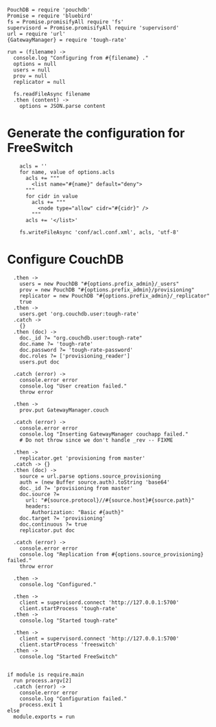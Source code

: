     PouchDB = require 'pouchdb'
    Promise = require 'bluebird'
    fs = Promise.promisifyAll require 'fs'
    supervisord = Promise.promisifyAll require 'supervisord'
    url = require 'url'
    {GatewayManager} = require 'tough-rate'

    run = (filename) ->
      console.log "Configuring from #{filename} ."
      options = null
      users = null
      prov = null
      replicator = null

      fs.readFileAsync filename
      .then (content) ->
        options = JSON.parse content

Generate the configuration for FreeSwitch
=========================================

        acls = ''
        for name, value of options.acls
          acls += """
            <list name="#{name}" default="deny">
          """
          for cidr in value
            acls += """
              <node type="allow" cidr="#{cidr}" />
            """
          acls += '</list>'

        fs.writeFileAsync 'conf/acl.conf.xml', acls, 'utf-8'

Configure CouchDB
=================

      .then ->
        users = new PouchDB "#{options.prefix_admin}/_users"
        prov = new PouchDB "#{options.prefix_admin}/provisioning"
        replicator = new PouchDB "#{options.prefix_admin}/_replicator"
        true
      .then ->
        users.get 'org.couchdb.user:tough-rate'
      .catch ->
        {}
      .then (doc) ->
        doc._id ?= "org.couchdb.user:tough-rate"
        doc.name ?= 'tough-rate'
        doc.password ?= 'tough-rate-password'
        doc.roles ?= ['provisioning_reader']
        users.put doc

      .catch (error) ->
        console.error error
        console.log "User creation failed."
        throw error

      .then ->
        prov.put GatewayManager.couch

      .catch (error) ->
        console.error error
        console.log "Inserting GatewayManager couchapp failed."
        # Do not throw since we don't handle _rev -- FIXME

      .then ->
        replicator.get 'provisioning from master'
      .catch -> {}
      .then (doc) ->
        source = url.parse options.source_provisioning
        auth = (new Buffer source.auth).toString 'base64'
        doc._id ?= 'provisioning from master'
        doc.source ?=
          url: "#{source.protocol}//#{source.host}#{source.path}"
          headers:
            Authorization: "Basic #{auth}"
        doc.target ?= 'provisioning'
        doc.continuous ?= true
        replicator.put doc

      .catch (error) ->
        console.error error
        console.log "Replication from #{options.source_provisioning} failed."
        throw error

      .then ->
        console.log "Configured."

      .then ->
        client = supervisord.connect 'http://127.0.0.1:5700'
        client.startProcess 'tough-rate'
      .then ->
        console.log "Started tough-rate"

      .then ->
        client = supervisord.connect 'http://127.0.0.1:5700'
        client.startProcess 'freeswitch'
      .then ->
        console.log "Started FreeSwitch"


    if module is require.main
      run process.argv[2]
      .catch (error) ->
        console.error error
        console.log "Configuration failed."
        process.exit 1
    else
      module.exports = run

